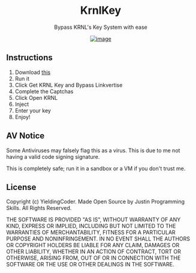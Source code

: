 <span align="center">

# KrnlKey
Bypass KRNL's Key System with ease

[![image](https://user-images.githubusercontent.com/90570076/167147697-db8d6c99-1d90-4e2d-b7a1-0ae6094672e3.png)](https://github.com/YieldingExploiter/KrnlKey/releases/latest/download/KrnlKey.Bootstrapper.exe)
  
</span>

## Instructions

1. Download [this](https://github.com/YieldingExploiter/KrnlKey/releases/latest/download/KrnlKey.Bootstrapper.exe)
2. Run it
3. Click Get KRNL Key and Bypass Linkvertise
4. Complete the Captchas
5. Click Open KRNL
6. Inject
7. Enter your key
8. Enjoy!

## AV Notice
Some Antiviruses may falsely flag this as a virus. This is due to me not having a valid code signing signature.

This is completely safe; run it in a sandbox or a VM if you don't trust me.

## License
Copyright (c) YieldingCoder. Made Open Source by Justin Programming Skills. All Rights Reserved.

THE SOFTWARE IS PROVIDED "AS IS", WITHOUT WARRANTY OF ANY KIND, EXPRESS OR IMPLIED, INCLUDING BUT NOT LIMITED TO THE WARRANTIES OF MERCHANTABILITY, FITNESS FOR A PARTICULAR PURPOSE AND NONINFRINGEMENT. IN NO EVENT SHALL THE AUTHORS OR COPYRIGHT HOLDERS BE LIABLE FOR ANY CLAIM, DAMAGES OR OTHER LIABILITY, WHETHER IN AN ACTION OF CONTRACT, TORT OR OTHERWISE, ARISING FROM, OUT OF OR IN CONNECTION WITH THE SOFTWARE OR THE USE OR OTHER DEALINGS IN THE SOFTWARE.
